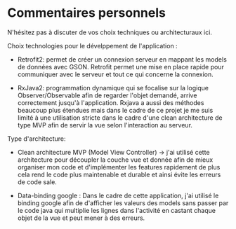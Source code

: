 # Commentaires personnels

N'hésitez pas à discuter de vos choix techniques ou architecturaux ici.

Choix technologies pour le dévelppement de l'application :

- Retrofit2: permet de créer un connexion serveur en mappant les models de données avec GSON. Retrofit permet une mise en place rapide pour communiquer avec le serveur
et tout ce qui concerne la connexion.

- RxJava2: programmation dynamique qui se focalise sur la logique Observer/Observable afin de regarder l'objet demandé, arrive correctement jusqu'à l'application.
Rxjava a aussi des méthodes beaucoup plus étendues mais dans le cadre de ce projet je me suis limité à une utilisation stricte dans le cadre d'une clean architecture de type MVP afin de servir la vue selon l'interaction au serveur.


Type d'architecture:

- Clean architecture MVP (Model View Controller) -> j'ai utilisé cette architecture pour découpler la couche vue et donnée afin de mieux organiser mon code et d'implémenter les features rapidement
  de plus cela rend le code plus maintenable et durable et ainsi évite les erreurs de code sale.

- Data-binding google : Dans le cadre de cette application, j'ai utilisé le binding google afin de d'afficher les valeurs des models sans passer par le code java qui multiplie les lignes dans l'activité en castant chaque objet de la vue et peut mener à des erreurs.





